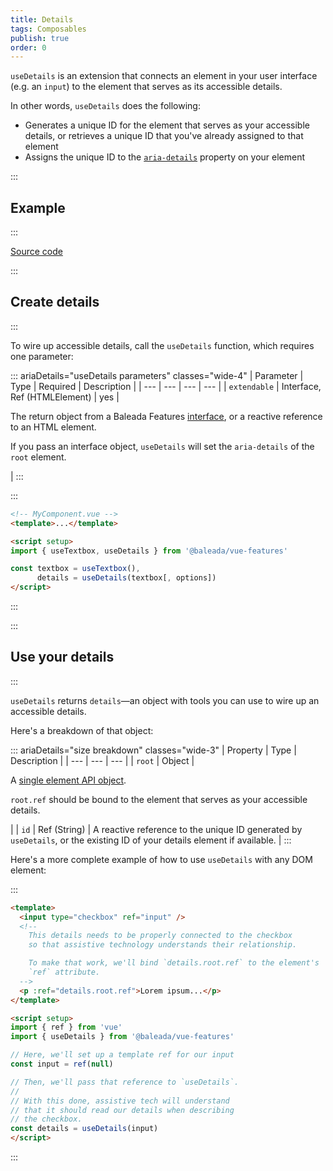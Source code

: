 ```yaml
---
title: Details
tags: Composables
publish: true
order: 0
---
```


`useDetails` is an extension that connects an element in your user interface (e.g. an `input`) to the element that serves as its accessible details.

In other words, `useDetails` does the following:
- Generates a unique ID for the element that serves as your accessible details, or retrieves a unique ID that you've already assigned to that element
- Assigns the unique ID to the [`aria-details`](https://www.w3.org/TR/wai-aria-1.2/#aria-details) property on your element


:::
## Example
:::

[Source code](https://github.com/baleada/docs/blob/main/src/components/ExampleUseDetails.vue)

<ExampleUseDetails class="with-mt" />


:::
## Create details
:::

To wire up accessible details, call the `useDetails` function, which requires one parameter:

::: ariaDetails="useDetails parameters" classes="wide-4"
| Parameter | Type | Required | Description |
| --- | --- | --- | --- |
| `extendable` | Interface, Ref (HTMLElement) | yes | <p>The return object from a Baleada Features [interface](/docs/features#using-functions), or a reactive reference to an HTML element.</p><p>If you pass an interface object, `useDetails` will set the `aria-details` of the `root` element.</p> |
:::

:::
```html
<!-- MyComponent.vue -->
<template>...</template>

<script setup>
import { useTextbox, useDetails } from '@baleada/vue-features'

const textbox = useTextbox(),
      details = useDetails(textbox[, options])
</script>
```
:::


:::
## Use your details
:::

`useDetails` returns `details`—an object with tools you can use to wire up an accessible details.

Here's a breakdown of that object:

::: ariaDetails="size breakdown" classes="wide-3"
| Property | Type | Description |
| --- | --- | --- |
| `root` | Object | <p>A [single element API object](/docs/features/shared/element-api).</p><p>`root.ref` should be bound to the element that serves as your accessible details.</p> |
| `id` | Ref (String) | A reactive reference to the unique ID generated by `useDetails`, or the existing ID of your details element if available. |
:::


Here's a more complete example of how to use `useDetails` with any DOM element:

:::
```html
<template>
  <input type="checkbox" ref="input" />
  <!--
    This details needs to be properly connected to the checkbox
    so that assistive technology understands their relationship.

    To make that work, we'll bind `details.root.ref` to the element's
    `ref` attribute.
  -->
  <p :ref="details.root.ref">Lorem ipsum...</p>
</template>

<script setup>
import { ref } from 'vue'
import { useDetails } from '@baleada/vue-features'

// Here, we'll set up a template ref for our input
const input = ref(null)

// Then, we'll pass that reference to `useDetails`.
//
// With this done, assistive tech will understand
// that it should read our details when describing
// the checkbox.
const details = useDetails(input)
</script>
```
:::
